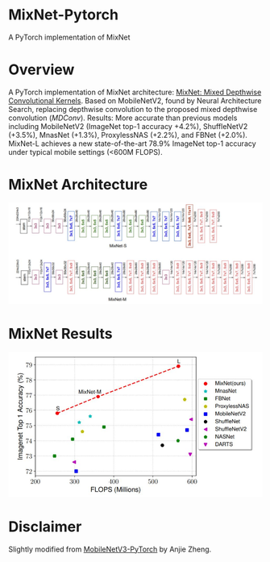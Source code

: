 # MixNet-Pytorch
A PyTorch implementation of MixNet

# Overview
A PyTorch implementation of MixNet architecture: [MixNet: Mixed Depthwise Convolutional Kernels](https://arxiv.org/pdf/1907.09595.pdf).
Based on MobileNetV2, found by Neural Architecture Search, replacing depthwise convolution to the proposed mixed depthwise convolution (*MDConv*).
Results: More accurate than previous models including MobileNetV2 (ImageNet top-1 accuracy +4.2%), ShuffleNetV2 (+3.5%), MnasNet (+1.3%), ProxylessNAS (+2.2%), and FBNet (+2.0%).
MixNet-L achieves a new state-of-the-art 78.9% ImageNet top-1 accuracy under typical mobile settings (<600M FLOPS).

# MixNet Architecture
![Architecture](./assets/mixnet_architecture.JPG)

# MixNet Results
![Results](./assets/mixnet_results.JPG)

# Disclaimer
Slightly modified from [MobileNetV3-PyTorch](https://github.com/AnjieZheng/MobileNetV3-PyTorch) by Anjie Zheng.
